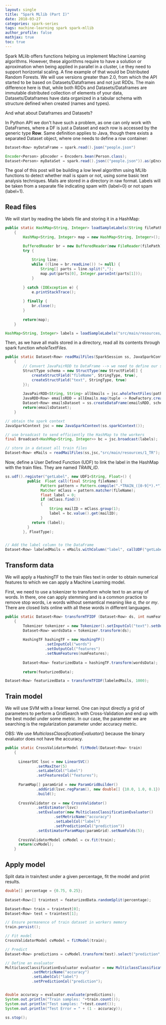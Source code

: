 ```yaml
---
layout: single
title: "Spark MLlib (Part I)"
date: 2018-03-27
categories: spark-series
tags: machine-learning spark spark-mllib
author_profile: false
mathjax: true
toc: true
---
```



Spark MLlib offers functions helping us implement Machine Learning algorithms. However, these algorithms require to have a solution or aproximation when being applied in parallel in a cluster, i.e they need to support horizontal scaling. A fine example of that would be Distributed Random Forests. We will use versions greater than 2.0, from which the API started to be based on Datasets/Dataframes and not just RDDs. The main difference here is that, while both RDDs and Datasets/Dataframes are immutable distributed collection of elements of your data, Datasets/Dataframes have data organized in a tabular schema with structure defined when created (names and types).

And what about Dataframes and Datasets?

In Python API we don't have such a problem, as one can only work with DataFrames, where a DF is just a Dataset and each row is accessed by the generic type **Row**. Same definition applies to Java, though there exists a separated Dataset object, where one needs to define a row container:

```java
Dataset<Row> myDataFrame = spark.read().json("people.json")

Encoder<Person> pEncoder = Encoders.bean(Person.class);
Dataset<Person> myDataSet = spark.read().json(("people.json")).as(pEncoder);
```

The goal of this post will be building a low level algorithm using MLlib functions to detect whether mail is spam or not, using some basic text analysis techniques. Mails are stored in a directory in raw format. Labels will be taken from a separate file indicating spam with (label=0) or not spam (label=1).

## Read files

We will start by reading the labels file and storing it in a HashMap:

```java
public static HashMap<String, Integer> loadSampleLabels(String filePath) throws IOException
	{
		HashMap<String, Integer> map = new HashMap<String, Integer>();

		BufferedReader br = new BufferedReader(new FileReader(filePath));
		try {
			
		    String line;
		    while ((line = br.readLine()) != null) {
		    	String[] parts = line.split(",");
		    	map.put(parts[0], Integer.parseInt(parts[1]));
		    }
		    
		} catch (IOException e) {
			e.printStackTrace();
			
		} finally {
		    br.close();
		}
		
		return(map);
	}
```

```java
HashMap<String, Integer> labels = loadSampleLabels("src/main/resources/1_spam-mail.tr.label");
```

Then, as we have all mails stored in a directory, read all its contents through spark function *wholeTextFiles*.

```java
public static Dataset<Row> readMailFiles(SparkSession ss, JavaSparkContext jsc, String path)
	{
		// Convert JavaPairRDD to DataFrame --> we need to define our schema.
		StructType schema = new StructType(new StructField[] {
			createStructField("fileName", StringType, true),
			createStructField("text", StringType, true)
		});
		
		JavaPairRDD<String, String> allEmails = jsc.wholeTextFiles(path);
		JavaRDD<Row> emailsRDD = allEmails.map(tuple -> RowFactory.create(tuple._1(), tuple._2()));
		Dataset<Row> emailsDataset = ss.createDataFrame(emailsRDD, schema);
		return(emailsDataset);
	}
```

```java
// obtain the spark context
JavaSparkContext jsc = new JavaSparkContext(ss.sparkContext());

// use broadcast to send efficiently the HashMap to the workers
final Broadcast<HashMap<String, Integer>> bc = jsc.broadcast(labels);

// store in a dataset all train files
Dataset<Row> eMails = readMailFiles(ss,jsc,"src/main/resources/1_TR");
```

Now, define a User Defined Function (UDF) to link the label in the HashMap with the train files. They are named *TRAIN_ID*. 
```java
ss.udf().register("getLabel", new UDF1<String, Float>() {
	      public  Float call(final String fileName) {
	    	    Pattern pattern = Pattern.compile(".*TRAIN_([0-9]*).*");
				Matcher mClass = pattern.matcher(fileName);
				float label = 0;
				if (mClass.find())
	            {
	            	String mailID = mClass.group(1);
	            	label = bc.value().get(mailID);
	            }
	        return (label);
	      }
	    }, FloatType);	 	


// Add the label column to the DataFrame
Dataset<Row> labeledMails = eMails.withColumn("label", callUDF("getLabel", eMails.col("fileName")));
```

## Transform data

We will apply a HashingTF to the train files text in order to obtain numerical features to which we can apply a Machine Learning model. 

First, we need to use a tokenizer to transform whole text to an array of words. In there, one can apply stemming and is a common practice to remove stop words, i.e words without semantical meaning like *a, the* or  *my*. There are closed lists online with all these words in different languages.

```java
public static Dataset<Row> transformTFIDF (Dataset<Row> ds, int numFeatures)
	{
		Tokenizer tokenizer = new Tokenizer().setInputCol("text").setOutputCol("words");
		Dataset<Row> wordsData = tokenizer.transform(ds);
		
		HashingTF hashingTF = new HashingTF()
			      .setInputCol("words")
			      .setOutputCol("features")
			      .setNumFeatures(numFeatures);
		
		Dataset<Row> featurizedData = hashingTF.transform(wordsData);
		
	    return(featurizedData);
```

```java
Dataset<Row> featurizedData = transformTFIDF(labeledMails, 1000);
```

## Train model

We will use SVM with a linear kernel. One can input directly a grid of parameters to perform a GridSearch with Cross-Validation and end up with the best model under some metric. In our case, the parameter we are searching is the regularization parameter under accuracy metric. 

OBS: We use *MulticlassClassificationEvaluator()* because the binary evaluator does not have the accuracy.

```java
public static CrossValidatorModel fitModel(Dataset<Row> train)
	{
	  
	  LinearSVC lsvc = new LinearSVC()
	          .setMaxIter(5)
	          .setLabelCol("label")
	          .setFeaturesCol("features");
	    
	  ParamMap[] paramGrid = new ParamGridBuilder()
			  .addGrid(lsvc.regParam(), new double[] {10.0, 1.0, 0.1})
			  .build();
	  
	  CrossValidator cv = new CrossValidator()
			  .setEstimator(lsvc)
			  .setEvaluator(new MulticlassClassificationEvaluator()
					  .setMetricName("accuracy")
					  .setLabelCol("label")
					  .setPredictionCol("prediction"))
			  .setEstimatorParamMaps(paramGrid).setNumFolds(5);
	  
      CrossValidatorModel cvModel = cv.fit(train);
      return(cvModel);
	}
```

## Apply model

Split data in train/test under a given percentage, fit the model and print results.

```java
double[] percentage = {0.75, 0.25};
	    
Dataset<Row>[] traintest = featurizedData.randomSplit(percentage);

Dataset<Row> train = traintest[0];
Dataset<Row> test = traintest[1];	      

// Ensure permanence of train dataset in workers memory
train.persist();

// Fit model
CrossValidatorModel cvModel = fitModel(train);

// Predict
Dataset<Row> predictions = cvModel.transform(test).select("prediction","label");

// Define an evaluator
MulticlassClassificationEvaluator evaluator = new MulticlassClassificationEvaluator()
	        .setMetricName("accuracy")
	        .setLabelCol("label")
	        .setPredictionCol("prediction");


double accuracy = evaluator.evaluate(predictions);
System.out.println("Train samples: "+train.count());
System.out.println("Test samples: "+test.count());
System.out.println("Test Error = " + (1 - accuracy));

ss.stop(); 
```